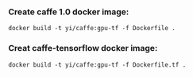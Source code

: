 ### Create caffe 1.0 docker image:
```
docker build -t yi/caffe:gpu-tf -f Dockerfile .
```

### Creat caffe-tensorflow docker image:
```
docker build -t yi/caffe:gpu-tf -f Dockerfile.tf .
```
